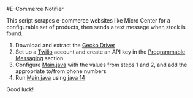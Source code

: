 #E-Commerce Notifier

This script scrapes e-commerce websites like Micro Center for a configurable set of products,
 then sends a text message when stock is found.

1. Download and extract the [Gecko Driver](https://github.com/mozilla/geckodriver/releases)
2. Set up a [Twilio](https://www.twilio.com/) account and create an API key in the
 [Programmable Messaging](https://www.twilio.com/console/sms/dashboard) section
3. Configure [Main.java](src/main/java/me/bcoffield/ecn/Main.java) with the values from steps 1 and 2, and add the appropriate to/from phone numbers
4. Run [Main.java](src/main/java/me/bcoffield/ecn/Main.java) using [java 14](https://jdk.java.net/)

Good luck!